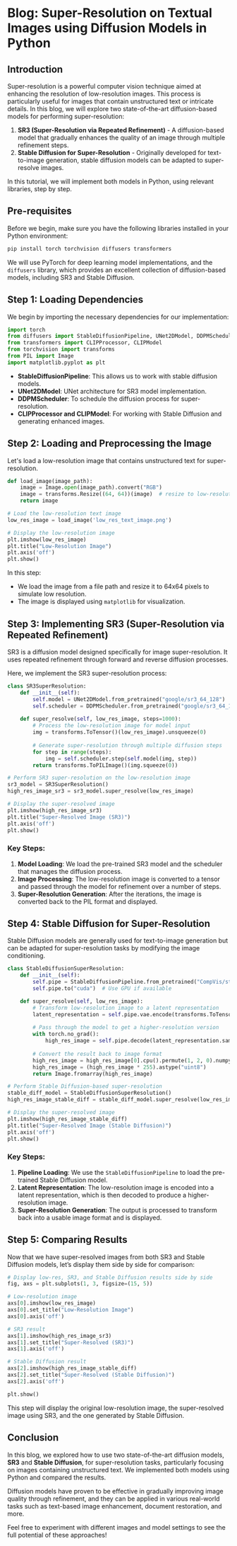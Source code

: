 # Blog: Super-Resolution on Textual Images using Diffusion Models in Python

## Introduction

Super-resolution is a powerful computer vision technique aimed at enhancing the resolution of low-resolution images. This process is particularly useful for images that contain unstructured text or intricate details. In this blog, we will explore two state-of-the-art diffusion-based models for performing super-resolution:

1. **SR3 (Super-Resolution via Repeated Refinement)** - A diffusion-based model that gradually enhances the quality of an image through multiple refinement steps.
2. **Stable Diffusion for Super-Resolution** - Originally developed for text-to-image generation, stable diffusion models can be adapted to super-resolve images.

In this tutorial, we will implement both models in Python, using relevant libraries, step by step.

## Pre-requisites

Before we begin, make sure you have the following libraries installed in your Python environment:

```bash
pip install torch torchvision diffusers transformers
```

We will use PyTorch for deep learning model implementations, and the `diffusers` library, which provides an excellent collection of diffusion-based models, including SR3 and Stable Diffusion.

## Step 1: Loading Dependencies

We begin by importing the necessary dependencies for our implementation:

```python
import torch
from diffusers import StableDiffusionPipeline, UNet2DModel, DDPMScheduler
from transformers import CLIPProcessor, CLIPModel
from torchvision import transforms
from PIL import Image
import matplotlib.pyplot as plt
```

- **StableDiffusionPipeline**: This allows us to work with stable diffusion models.
- **UNet2DModel**: UNet architecture for SR3 model implementation.
- **DDPMScheduler**: To schedule the diffusion process for super-resolution.
- **CLIPProcessor and CLIPModel**: For working with Stable Diffusion and generating enhanced images.

## Step 2: Loading and Preprocessing the Image

Let's load a low-resolution image that contains unstructured text for super-resolution.

```python
def load_image(image_path):
    image = Image.open(image_path).convert("RGB")
    image = transforms.Resize((64, 64))(image)  # resize to low-resolution size
    return image

# Load the low-resolution text image
low_res_image = load_image('low_res_text_image.png')

# Display the low-resolution image
plt.imshow(low_res_image)
plt.title("Low-Resolution Image")
plt.axis('off')
plt.show()
```

In this step:
- We load the image from a file path and resize it to 64x64 pixels to simulate low resolution.
- The image is displayed using `matplotlib` for visualization.

## Step 3: Implementing SR3 (Super-Resolution via Repeated Refinement)

SR3 is a diffusion model designed specifically for image super-resolution. It uses repeated refinement through forward and reverse diffusion processes.

Here, we implement the SR3 super-resolution process:

```python
class SR3SuperResolution:
    def __init__(self):
        self.model = UNet2DModel.from_pretrained("google/sr3_64_128")
        self.scheduler = DDPMScheduler.from_pretrained("google/sr3_64_128")
    
    def super_resolve(self, low_res_image, steps=1000):
        # Process the low-resolution image for model input
        img = transforms.ToTensor()(low_res_image).unsqueeze(0)
        
        # Generate super-resolution through multiple diffusion steps
        for step in range(steps):
            img = self.scheduler.step(self.model(img, step))
        return transforms.ToPILImage()(img.squeeze(0))

# Perform SR3 super-resolution on the low-resolution image
sr3_model = SR3SuperResolution()
high_res_image_sr3 = sr3_model.super_resolve(low_res_image)

# Display the super-resolved image
plt.imshow(high_res_image_sr3)
plt.title("Super-Resolved Image (SR3)")
plt.axis('off')
plt.show()
```

### Key Steps:
1. **Model Loading**: We load the pre-trained SR3 model and the scheduler that manages the diffusion process.
2. **Image Processing**: The low-resolution image is converted to a tensor and passed through the model for refinement over a number of steps.
3. **Super-Resolution Generation**: After the iterations, the image is converted back to the PIL format and displayed.

## Step 4: Stable Diffusion for Super-Resolution

Stable Diffusion models are generally used for text-to-image generation but can be adapted for super-resolution tasks by modifying the image conditioning.

```python
class StableDiffusionSuperResolution:
    def __init__(self):
        self.pipe = StableDiffusionPipeline.from_pretrained("CompVis/stable-diffusion-v1-4")
        self.pipe.to("cuda")  # Use GPU if available

    def super_resolve(self, low_res_image):
        # Transform low-resolution image to a latent representation
        latent_representation = self.pipe.vae.encode(transforms.ToTensor()(low_res_image).unsqueeze(0).to("cuda"))
        
        # Pass through the model to get a higher-resolution version
        with torch.no_grad():
            high_res_image = self.pipe.decode(latent_representation.sample())
        
        # Convert the result back to image format
        high_res_image = high_res_image[0].cpu().permute(1, 2, 0).numpy()
        high_res_image = (high_res_image * 255).astype("uint8")
        return Image.fromarray(high_res_image)

# Perform Stable Diffusion-based super-resolution
stable_diff_model = StableDiffusionSuperResolution()
high_res_image_stable_diff = stable_diff_model.super_resolve(low_res_image)

# Display the super-resolved image
plt.imshow(high_res_image_stable_diff)
plt.title("Super-Resolved Image (Stable Diffusion)")
plt.axis('off')
plt.show()
```

### Key Steps:
1. **Pipeline Loading**: We use the `StableDiffusionPipeline` to load the pre-trained Stable Diffusion model.
2. **Latent Representation**: The low-resolution image is encoded into a latent representation, which is then decoded to produce a higher-resolution image.
3. **Super-Resolution Generation**: The output is processed to transform back into a usable image format and is displayed.

## Step 5: Comparing Results

Now that we have super-resolved images from both SR3 and Stable Diffusion models, let’s display them side by side for comparison:

```python
# Display low-res, SR3, and Stable Diffusion results side by side
fig, axs = plt.subplots(1, 3, figsize=(15, 5))

# Low-resolution image
axs[0].imshow(low_res_image)
axs[0].set_title("Low-Resolution Image")
axs[0].axis('off')

# SR3 result
axs[1].imshow(high_res_image_sr3)
axs[1].set_title("Super-Resolved (SR3)")
axs[1].axis('off')

# Stable Diffusion result
axs[2].imshow(high_res_image_stable_diff)
axs[2].set_title("Super-Resolved (Stable Diffusion)")
axs[2].axis('off')

plt.show()
```

This step will display the original low-resolution image, the super-resolved image using SR3, and the one generated by Stable Diffusion.

## Conclusion

In this blog, we explored how to use two state-of-the-art diffusion models, **SR3** and **Stable Diffusion**, for super-resolution tasks, particularly focusing on images containing unstructured text. We implemented both models using Python and compared the results.

Diffusion models have proven to be effective in gradually improving image quality through refinement, and they can be applied in various real-world tasks such as text-based image enhancement, document restoration, and more.

Feel free to experiment with different images and model settings to see the full potential of these approaches!